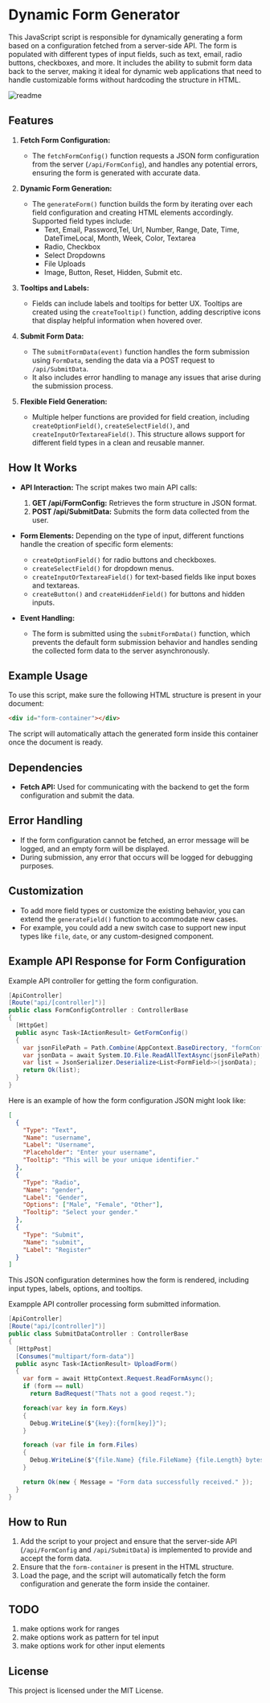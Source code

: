 # Dynamic Form Generator

This JavaScript script is responsible for dynamically generating a form based on a configuration fetched from a server-side API. The form is populated with different types of input fields, such as text, email, radio buttons, checkboxes, and more. It includes the ability to submit form data back to the server, making it ideal for dynamic web applications that need to handle customizable forms without hardcoding the structure in HTML.

![readme](https://github.com/alphons/WebFormBuilder/blob/master/readme.png?raw=true)

## Features

1. **Fetch Form Configuration:**
   - The `fetchFormConfig()` function requests a JSON form configuration from the server (`/api/FormConfig`), and handles any potential errors, ensuring the form is generated with accurate data.

2. **Dynamic Form Generation:**
   - The `generateForm()` function builds the form by iterating over each field configuration and creating HTML elements accordingly. Supported field types include:
     - Text, Email, Password,Tel, Url, Number, Range, Date, Time, DateTimeLocal, Month, Week, Color, Textarea
     - Radio, Checkbox
     - Select Dropdowns
     - File Uploads
     - Image, Button, Reset, Hidden, Submit etc.

3. **Tooltips and Labels:**
   - Fields can include labels and tooltips for better UX. Tooltips are created using the `createTooltip()` function, adding descriptive icons that display helpful information when hovered over.

4. **Submit Form Data:**
   - The `submitFormData(event)` function handles the form submission using `FormData`, sending the data via a POST request to `/api/SubmitData`.
   - It also includes error handling to manage any issues that arise during the submission process.

5. **Flexible Field Generation:**
   - Multiple helper functions are provided for field creation, including `createOptionField()`, `createSelectField()`, and `createInputOrTextareaField()`. This structure allows support for different field types in a clean and reusable manner.

## How It Works

- **API Interaction:** The script makes two main API calls:
  1. **GET /api/FormConfig:** Retrieves the form structure in JSON format.
  2. **POST /api/SubmitData:** Submits the form data collected from the user.

- **Form Elements:** Depending on the type of input, different functions handle the creation of specific form elements:
  - `createOptionField()` for radio buttons and checkboxes.
  - `createSelectField()` for dropdown menus.
  - `createInputOrTextareaField()` for text-based fields like input boxes and textareas.
  - `createButton()` and `createHiddenField()` for buttons and hidden inputs.

- **Event Handling:**
  - The form is submitted using the `submitFormData()` function, which prevents the default form submission behavior and handles sending the collected form data to the server asynchronously.

## Example Usage

To use this script, make sure the following HTML structure is present in your document:

```html
<div id="form-container"></div>
```

The script will automatically attach the generated form inside this container once the document is ready.

## Dependencies

- **Fetch API:** Used for communicating with the backend to get the form configuration and submit the data.

## Error Handling

- If the form configuration cannot be fetched, an error message will be logged, and an empty form will be displayed.
- During submission, any error that occurs will be logged for debugging purposes.

## Customization

- To add more field types or customize the existing behavior, you can extend the `generateField()` function to accommodate new cases.
- For example, you could add a new switch case to support new input types like `file`, `date`, or any custom-designed component.

## Example API Response for Form Configuration

Example API controller for getting the form configuration.

```c#
[ApiController]
[Route("api/[controller]")]
public class FormConfigController : ControllerBase
{
  [HttpGet]
  public async Task<IActionResult> GetFormConfig()
  {
    var jsonFilePath = Path.Combine(AppContext.BaseDirectory, "formConfigData.json");
    var jsonData = await System.IO.File.ReadAllTextAsync(jsonFilePath);
    var list = JsonSerializer.Deserialize<List<FormField>>(jsonData);
    return Ok(list);
  }
}
```

Here is an example of how the form configuration JSON might look like:

```json
[
  {
    "Type": "Text",
    "Name": "username",
    "Label": "Username",
    "Placeholder": "Enter your username",
    "Tooltip": "This will be your unique identifier."
  },
  {
    "Type": "Radio",
    "Name": "gender",
    "Label": "Gender",
    "Options": ["Male", "Female", "Other"],
    "Tooltip": "Select your gender."
  },
  {
    "Type": "Submit",
    "Name": "submit",
    "Label": "Register"
  }
]
```

This JSON configuration determines how the form is rendered, including input types, labels, options, and tooltips.

Exampple API controller processing form submitted information.

```c#
[ApiController]
[Route("api/[controller]")]
public class SubmitDataController : ControllerBase
{
  [HttpPost]
  [Consumes("multipart/form-data")]
  public async Task<IActionResult> UploadForm()
  {
    var form = await HttpContext.Request.ReadFormAsync();
    if (form == null)
      return BadRequest("Thats not a good reqest.");

    foreach(var key in form.Keys)
    {
      Debug.WriteLine($"{key}:{form[key]}");
    }

    foreach (var file in form.Files)
    {
      Debug.WriteLine($"{file.Name} {file.FileName} {file.Length} bytes");
    }

    return Ok(new { Message = "Form data successfully received." });
  }
}
```



## How to Run

1. Add the script to your project and ensure that the server-side API (`/api/FormConfig` and `/api/SubmitData`) is implemented to provide and accept the form data.
2. Ensure that the `form-container` is present in the HTML structure.
3. Load the page, and the script will automatically fetch the form configuration and generate the form inside the container.

## TODO
 1. make options work for ranges
 2. make options work as pattern for tel input
 3. make options work for other input elements

## License

This project is licensed under the MIT License.

